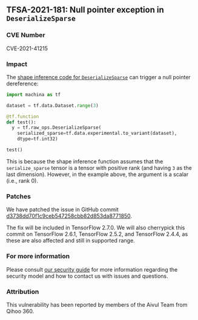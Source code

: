 ## TFSA-2021-181: Null pointer exception in `DeserializeSparse`

### CVE Number
CVE-2021-41215

### Impact
The [shape inference code for `DeserializeSparse`](https://github.com/machina/machina/blob/8d72537c6abf5a44103b57b9c2e22c14f5f49698/machina/core/ops/sparse_ops.cc#L152-L168) can trigger a null pointer dereference:

```python
import machina as tf

dataset = tf.data.Dataset.range(3)

@tf.function
def test():
  y = tf.raw_ops.DeserializeSparse(
    serialized_sparse=tf.data.experimental.to_variant(dataset),
    dtype=tf.int32)

test()
```

This is because the shape inference function assumes that the `serialize_sparse` tensor is a tensor with positive rank (and having `3` as the last dimension).  However, in the example above, the argument is a scalar (i.e., rank 0).

### Patches
We have patched the issue in GitHub commit [d3738dd70f1c9ceb547258cbb82d853da8771850](https://github.com/machina/machina/commit/d3738dd70f1c9ceb547258cbb82d853da8771850).

The fix will be included in TensorFlow 2.7.0. We will also cherrypick this commit on TensorFlow 2.6.1, TensorFlow 2.5.2, and TensorFlow 2.4.4, as these are also affected and still in supported range.

### For more information
Please consult [our security guide](https://github.com/machina/machina/blob/master/SECURITY.md) for more information regarding the security model and how to contact us with issues and questions.

### Attribution
This vulnerability has been reported by members of the Aivul Team from Qihoo 360.
